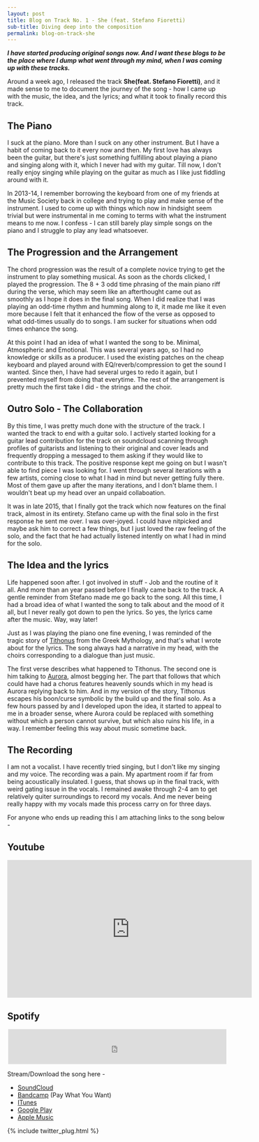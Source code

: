 ```yaml
---
layout: post
title: Blog on Track No. 1 - She (feat. Stefano Fioretti)
sub-title: Diving deep into the composition
permalink: blog-on-track-she
---
```


***I have started producing original songs now. And I want these blogs to be the place where I dump what went through my mind, when I was coming up with these tracks.***

Around a week ago, I released the track **She(feat. Stefano Fioretti)**, and it made sense to me to document the journey of the song - how I came up with the music, the idea, and the lyrics; and what it took to finally record this track.

<!--break-->

## The Piano

I suck at the piano. More than I suck on any other instrument. But I have a habit of coming back to it every now and then. My first love has always been the guitar, but there's just something fulfilling about playing a piano and singing along with it, which I never had with my guitar. Till now, I don't really enjoy singing while playing on the guitar as much as I like just fiddling around with it.

In 2013-14, I remember borrowing the keyboard from one of my friends at the Music Society back in college and trying to play and make sense of the instrument. I used to come up with things which now in hindsight seem trivial but were instrumental in me coming to terms with what the instrument means to me now. I confess - I can still barely play simple songs on the piano and I struggle to play any lead whatsoever.

## The Progression and the Arrangement

The chord progression was the result of a complete novice trying to get the instrument to play something musical. As soon as the chords clicked, I played the progression. The 8 + 3 odd time phrasing of the main piano riff during the verse, which may seem like an afterthought came out as smoothly as I hope it does in the final song. When I did realize that I was playing an odd-time rhythm and humming along to it, it made me like it even more because I felt that it enhanced the flow of the verse as opposed to what odd-times usually do to songs. I am sucker for situations when odd times enhance the song.

At this point I had an idea of what I wanted the song to be. Minimal, Atmospheric and Emotional. This was several years ago, so I had no knowledge or skills as a producer. I used the existing patches on the cheap keyboard and played around with EQ/reverb/compression to get the sound I wanted. Since then, I have had several urges to redo it again, but I prevented myself from doing that everytime. The rest of the arrangement is pretty much the first take I did - the strings and the choir.

## Outro Solo - The Collaboration

By this time, I was pretty much done with the structure of the track. I wanted the track to end with a guitar solo. I actively started looking for a guitar lead contribution for the track on soundcloud scanning through profiles of guitarists and listening to their original and cover leads and frequently dropping a messaged to them asking if they would like to contribute to this track. The positive response kept me going on but I wasn't able to find piece I was looking for. I went through several iterations with a few artists, coming close to what I had in mind but never getting fully there. Most of them gave up after the many iterations, and I don't blame them. I wouldn't beat up my head over an unpaid collaboation.

It was in late 2015, that I finally got the track which now features on the final track, almost in its entirety. Stefano came up with the final solo in the first response he sent me over. I was over-joyed. I could have nitpicked and maybe ask him to correct a few things, but I just loved the raw feeling of the solo, and the fact that he had actually listened intently on what I had in mind for the solo.

## The Idea and the lyrics

Life happened soon after. I got involved in stuff - Job and the routine of it all. And more than an year passed before I finally came back to the track. A gentle reminder from Stefano made me go back to the song. All this time, I had a broad idea of what I wanted the song to talk about and the mood of it all, but I never really got down to pen the lyrics. So yes, the lyrics came after the music. Way, way later!

Just as I was playing the piano one fine evening, I was reminded of the tragic story of [Tithonus](https://en.wikipedia.org/wiki/Tithonus) from the Greek Mythology, and that's what I wrote about for the lyrics. The song always had a narrative in my head, with the choirs corresponding to a dialogue than just music.

The first verse describes what happened to Tithonus. The second one is him talking to [Aurora](https://en.wikipedia.org/wiki/Aurora_(mythology)), almost begging her. The part that follows that which could have had a chorus features heavenly sounds which in my head is Aurora replying back to him. And in my version of the story, Tithonus escapes his boon/curse symbolic by the build up and the final solo. As a few hours passed by and I developed upon the idea, it started to appeal to me in a broader sense, where Aurora could be replaced with something without which a person cannot survive, but which also ruins his life, in a way. I remember feeling this way about music sometime back.

## The Recording

I am not a vocalist. I have recently tried singing, but I don't like my singing and my voice. The recording was a pain. My apartment room if far from being acoustically insulated. I guess, that shows up in the final track, with weird gating issue in the vocals. I remained awake through 2-4 am to get relatively quiter surroundings to record my vocals. And me never being really happy with my vocals made this process carry on for three days.

For anyone who ends up reading this I am attaching links to the song below - 

## Youtube
<center>
<iframe width="560" height="315" src="https://www.youtube.com/embed/1aNQx_B-c8Y" frameborder="0" allowfullscreen></iframe></center>

## Spotify
<center><iframe src="https://open.spotify.com/embed?uri=spotify:track:42zvW8NkbPnJSRM4cVdI1P&theme=white" width="500" height="80" frameborder="0" allowtransparency="true"></iframe></center>

Stream/Download the song here - 

* [SoundCloud](https://soundcloud.com/akash-agrahari/she-feat-stefano-fioretti)
* [Bandcamp](https://akashagrahari.bandcamp.com/track/she-feat-stefano-fioretti) (Pay What You Want)
* [ITunes](https://itunes.apple.com/us/album/she-feat-stefano-fioretti-single/id1247147647?app=itunes&ign-mpt=uo%3D4)
* [Google Play](https://play.google.com/store/music/album/Akash_Agrahari_She_feat_Stefano_Fioretti?id=Bty6o2alw6y2hsaoukdvsqomuiq)
* [Apple Music](https://itunes.apple.com/us/album/she-feat-stefano-fioretti-single/id1247147647?app=music&ign-mpt=uo%3D4)

{% include twitter_plug.html %}
